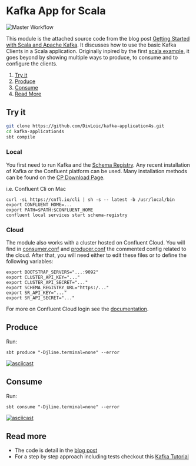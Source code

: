 # Kafka App for Scala

![Master Workflow](https://github.com/DivLoic/kafka-application4s/workflows/Master%20Workflow/badge.svg)

This module is the attached source code from the blog post 
[Getting Started with Scala and Apache Kafka](https://www.confluent.io/blog/kafka-scala-tutorial-for-beginners/).
It discusses how to use the basic Kafka Clients in a Scala application. 
Originally inpired by the first
[scala example](https://github.com/confluentinc/examples/tree/6.0.0-post/clients/cloud/scala),
it goes beyond by showing multiple ways to produce, to consume and to configure the clients.

1. [Try it](#try-it)
2. [Produce](#produce)
3. [Consume](#consume)
3. [Read More](#read-more)

## Try it
```bash
git clone https://github.com/DivLoic/kafka-application4s.git
cd kafka-application4s
sbt compile
```

### Local 

You first need to run Kafka and the 
[Schema Registry](https://docs.confluent.io/platform/current/schema-registry/index.html). 
Any recent installation of Kafka or the Confluent platform can be used. 
Many installation methods can be found on the [CP Download Page](https://www.confluent.io/download).

i.e. Confluent Cli on Mac
```shell script
curl -sL https://cnfl.io/cli | sh -s -- latest -b /usr/local/bin
export CONFLUENT_HOME=...
export PATH=$PATH:$CONFLUENT_HOME
confluent local services start schema-registry
```
 

### Cloud
The module also works with a cluster hosted on Confluent Cloud.
You will find in [consumer.conf](src/main/resources/consumer.conf) 
and [producer.conf](src/main/resources/producer.conf) the commented config related to the cloud. 
After that, you will need either to edit these files or to define the following variables:

```shell script
export BOOTSTRAP_SERVERS="...:9092"
export CLUSTER_API_KEY="..."
export CLUSTER_API_SECRET="..."
export SCHEMA_REGISTRY_URL="https:/..."
export SR_API_KEY="..."
export SR_API_SECRET="..."
```

For more on Confluent Cloud login see the 
[documentation](https://docs.confluent.io/current/cloud/access-management/index.html).

## Produce
Run: 
```shell script
sbt produce "-Djline.terminal=none" --error  
```

[![asciicast](https://asciinema.org/a/weOD3XpAVawpZQrVW0Ic8pN8q.svg)](https://asciinema.org/a/weOD3XpAVawpZQrVW0Ic8pN8q)

## Consume
Run: 
```shell script
sbt consume "-Djline.terminal=none" --error  
```

[![asciicast](https://asciinema.org/a/DjI20wqNnU470hcXkb0uKpe2C.svg)](https://asciinema.org/a/DjI20wqNnU470hcXkb0uKpe2C)

## Read more
- The code is detail in the [blog post](https://www.confluent.io/blog/kafka-scala-tutorial-for-beginners/)
- For a step by step approach including tests checkout this [Kafka Tutorial](https://kafka-tutorials.confluent.io/produce-consume-lang/scala.html)  